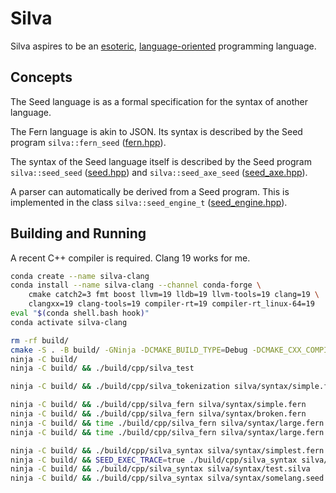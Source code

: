 # Silva

Silva aspires to be an [esoteric](https://en.wikipedia.org/wiki/Esoteric_programming_language),
[language-oriented](https://en.wikipedia.org/wiki/Language-oriented_programming) programming
language.


## Concepts

The Seed language is as a formal specification for the syntax of another language.

The Fern language is akin to JSON. Its syntax is described by the Seed program
`silva::fern_seed` ([fern.hpp](cpp/fern.hpp)).

The syntax of the Seed language itself is described by the Seed program
`silva::seed_seed` ([seed.hpp](cpp/syntax/seed.hpp)) and
`silva::seed_axe_seed` ([seed_axe.hpp](cpp/syntax/seed_axe.hpp)).

A parser can automatically be derived from a Seed program.
This is implemented in the class
`silva::seed_engine_t` ([seed_engine.hpp](cpp/syntax/seed_engine.hpp)).


## Building and Running

A recent C++ compiler is required. Clang 19 works for me.

```bash
conda create --name silva-clang
conda install --name silva-clang --channel conda-forge \
    cmake catch2=3 fmt boost llvm=19 lldb=19 llvm-tools=19 clang=19 \
    clangxx=19 clang-tools=19 compiler-rt=19 compiler-rt_linux-64=19
eval "$(conda shell.bash hook)"
conda activate silva-clang
```

```bash
rm -rf build/
cmake -S . -B build/ -GNinja -DCMAKE_BUILD_TYPE=Debug -DCMAKE_CXX_COMPILER=clang++ -DCMAKE_C_COMPILER=clang
ninja -C build/
ninja -C build/ && ./build/cpp/silva_test

ninja -C build/ && ./build/cpp/silva_tokenization silva/syntax/simple.fern

ninja -C build/ && ./build/cpp/silva_fern silva/syntax/simple.fern
ninja -C build/ && ./build/cpp/silva_fern silva/syntax/broken.fern
ninja -C build/ && time ./build/cpp/silva_fern silva/syntax/large.fern --process=none --seed-engine=false
ninja -C build/ && time ./build/cpp/silva_fern silva/syntax/large.fern --process=none --seed-engine=true

ninja -C build/ && ./build/cpp/silva_syntax silva/syntax/simplest.fern
ninja -C build/ && SEED_EXEC_TRACE=true ./build/cpp/silva_syntax silva/syntax/simplest.fern --action=none
ninja -C build/ && ./build/cpp/silva_syntax silva/syntax/test.silva
ninja -C build/ && ./build/cpp/silva_syntax silva/syntax/somelang.seed silva/syntax/test.somelang
```
